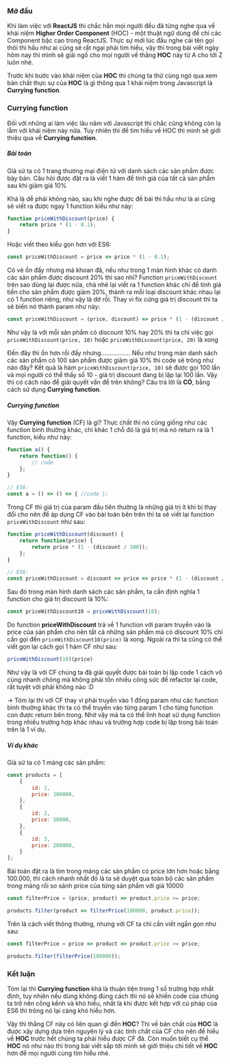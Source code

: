 ### Mở đầu
Khi làm việc với **ReactJS** thì chắc hẳn mọi người đều đã từng nghe qua về khái niệm **Higher Order Component** (HOC) - một thuật ngữ dùng để chỉ các Component bậc cao trong ReactJS. Thực sự mới lúc đầu nghe cái tên gọi thôi thì hầu như ai cũng sẽ rất ngại phải tìm hiểu, vậy thì trong bài viết ngày hôm nay thì mình sẽ giải ngố cho mọi người về thằng **HOC** này từ A cho tới Z luôn nhé.

Trước khi bước vào khái niệm của **HOC** thì chúng ta thử cùng ngó qua xem bản chất thực sự của **HOC** là gì thông qua 1 khái niệm trong Javascript là **Currying function**.
### Currying function
Đối với những ai làm việc lâu năm với Javascript thì chắc cũng không còn lạ lẫm với khái niệm này nữa. Tuy nhiên thì để tìm hiểu về HOC thì mình sẽ giới thiệu qua về **Currying function**.

##### Bài toán
Giả sử ta có 1 trang thương mại điện tử với danh sách các sản phẩm được bày bán. Câu hỏi được đặt ra là viết 1 hàm để tính giá của tất cả sản phẩm sau khi giảm giá 10%

Khá là dễ phải không nào, sau khi nghe được đề bài thì hầu như là ai cũng sẽ viết ra được ngay 1 function kiểu như này:
```js
function priceWithDiscount(price) {
    return price * (1 - 0.1);
}
```
Hoặc viết theo kiểu gọn hơn với ES6:
```js
const priceWithDiscount = price => price * (1 - 0.1);
```

Có vẻ ổn đấy nhưng mà khoan đã, nếu như trong 1 màn hình khác có danh các sản phẩm được discount 20% thì sao nhỉ? Function `priceWithDiscount` trên sao dùng lại được nữa, chả nhẽ lại viết ra 1 function khác chỉ để tính giá tiền cho sản phẩm được giảm 20%, thành ra mỗi loại discount khác nhau lại có 1 function riêng, như vậy là dở rồi. Thay vì fix cứng giá trị discount thì ta sẽ biến nó thành param như này:
```js
const priceWithDiscount = (price, discount) => price * (1 - (discount / 100));
```
Như vậy là với mỗi sản phẩm có discount 10% hay 20% thì ta chỉ việc gọi `priceWithDiscount(price, 10)` hoặc `priceWithDiscount(price, 20)` là xong

Đến đây thì ổn hơn rồi đấy nhưng................. Nếu như trong màn danh sách các sản phẩm có 100 sản phẩm được giảm giá 10% thì code sẽ trông như nào đây? Kết quả là hàm `priceWithDiscount(price, 10)` sẽ được gọi 100 lần và mọi người có thể thấy số 10 - giá trị discount đang bị lặp lại 100 lần. Vậy thì có cách nào để giải quyết vấn đề trên không? Câu trả lời là **CÓ**, bằng cách sử dụng **Currying function**.

##### Currying function

Vậy  **Currying function** (CF) là gì? Thực chất thì nó cũng giống như các function bình thường khác, chỉ khác 1 chỗ đó là giá trị mà nó return ra là 1 function, kiểu như này:
```js
function a() {
    return function() {
        // code
    };
}

// ES6:
const a = () => () => { //code };
```

Trong CF thì giá trị của param đầu tiên thường là những giá trị ít khi bị thay đổi cho nên để áp dụng CF vào bài toán bên trên thì ta sẽ viết lại function `priceWithDiscount` như sau:

```js
function priceWithDiscount(discount) {
    return function(price) {
        return price * (1 - (discount / 100));
    };
}

// ES6:
const priceWithDiscount = discount => price => price * (1 - (discount / 100));
```
Sau đó trong màn hình danh sách các sản phẩm, ta cần định nghĩa 1 function cho giá trị discount là 10%:
```js
const priceWithDiscount10 = priceWithDiscount(10);
```
Do function **priceWithDiscount** trả về 1 function với param truyền vào là price của sản phẩm cho nên tất cả những sản phẩm mà có discount 10% chỉ cần gọi đến `priceWithDiscount10(price)` là xong. Ngoài ra thì ta cũng có thể viết gọn lại cách gọi 1 hàm CF như sau:
```js
priceWithDiscount(10)(price)
```
Như vậy là với CF chúng ta đã giải quyết được bài toán bị lặp code 1 cách vô cùng nhanh chóng mà không phải tốn nhiều công sức để refactor lại code, rất tuyệt vời phải không nào :D

-> Tóm lại thì với CF thay vì phải truyền vào 1 đống param như các function bình thường khác thì ta có thể truyền vào từng param 1 cho từng function con được return bên trong. Nhờ vậy mà ta có thể linh hoạt sử dụng function trong nhiều trường hợp khác nhau và trường hợp code bị lặp trong bài toán trên là 1 ví dụ.

##### Ví dụ khác
Giả sử ta có 1 mảng các sản phẩm:
```js
const products = [
    {
        id: 1,
        price: 100000,
    },
    {
        id: 2,
        price: 50000,
    },
    {
        id: 3,
        price: 200000,
    }
];
```
Bài toán đặt ra là tìm trong mảng các sản phẩm có price lớn hơn hoặc bằng 100.000, thì cách nhanh nhất đó là ta sẽ duyệt qua toàn bộ các sản phẩm trong mảng rồi so sánh price của từng sản phẩm với giá 10000
```js
const filterPrice = (price, product) => product.price >= price;

products.filter(product => filterPrice(100000, product.price));
```
Trên là cách viết thông thường, nhưng với CF ta chỉ cần viết ngắn gọn như sau:
```js
const filterPrice = price => product => product.price >= price;

products.filter(filterPrice(100000));
```
### Kết luận

Tóm lại thì **Currying function** khá là thuận tiện trong 1 số trường hợp nhất định, tuy nhiên nếu dùng không đúng cách thì nó sẽ khiến code của chúng ta trở nên cồng kềnh và khó hiểu, nhất là khi được kết hợp với cú pháp của ES6 thì trông nó lại càng khó hiểu hơn.

Vậy thì thằng CF này có liên quan gì đến **HOC**? Thì về bản chất của **HOC** là được xậy dựng dựa trên nguyên lý và các tính chất của CF cho nên để hiểu về **HOC** trước hết chúng ta phải hiểu được CF đã. Còn muốn biết cụ thể **HOC** nó như nào thì trong bài viết sắp tới mình sẽ giới thiệu chi tiết về **HOC** hơn để mọi người cùng tìm hiểu nhé.